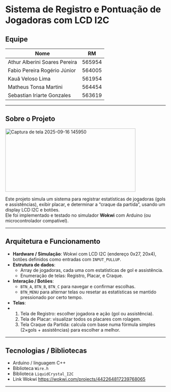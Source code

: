 # Sistema de Registro e Pontuação de Jogadoras com LCD I2C

## Equipe

| Nome | RM |
|------|------------------|
| Athur Alberini Soares Pereira | 565954 |
| Fabio Pereira Rogério Júnior | 564005 |
| Kauã Veloso Lima | 561954 |
| Matheus Tonsa Martini | 564454 |
| Sebastian Iriarte Gonzales | 563619 |

---

## Sobre o Projeto

<img width="409" height="198" alt="Captura de tela 2025-09-16 145950" src="https://github.com/user-attachments/assets/62107fcd-4ade-4360-90c6-9e49323da806" />



Este projeto simula um sistema para registrar estatísticas de jogadoras (gols e assistências), exibir placar, e determinar a “craque da partida”, usando um display LCD I2C e botões.  
Ele foi implementado e testado no simulador **Wokwi** com Arduino (ou microcontrolador compatível).

---

## Arquitetura e Funcionamento

- **Hardware / Simulação**: Wokwi com LCD I2C (endereço 0x27, 20x4), botões definidos como entradas com `INPUT_PULLUP`.  
- **Estrutura de dados**:  
  - Array de jogadoras, cada uma com estatísticas de gol e assistência.  
  - Enumeração de telas: Registro, Placar, e Craque.  
- **Interação / Botões**:  
  - `BTN_A`, `BTN_B`, `BTN_C` para navegar e confirmar escolhas.  
  - `BTN_MENU` para alternar telas ou resetar as estatísticas se mantido pressionado por certo tempo.  
- **Telas**:
- 
  1. Tela de Registro: escolher jogadora e ação (gol ou assistência).  
  2. Tela de Placar: visualizar todos os placares com rolagem.  
  3. Tela Craque da Partida: calcula com base numa fórmula simples (2×gols + assistências) para escolher a melhor.

---

## Tecnologias / Bibliotecas

- Arduino / linguagem C++  
- Biblioteca `Wire.h`  
- Biblioteca `LiquidCrystal_I2C`
- Link Wokwi  https://wokwi.com/projects/442264817239768065

---

